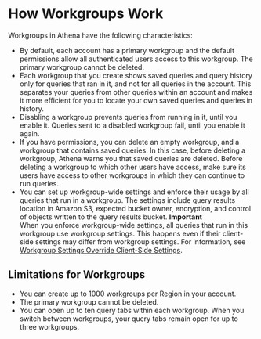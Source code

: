 # How Workgroups Work<a name="user-created-workgroups"></a>

Workgroups in Athena have the following characteristics:
+ By default, each account has a primary workgroup and the default permissions allow all authenticated users access to this workgroup\. The primary workgroup cannot be deleted\.
+ Each workgroup that you create shows saved queries and query history only for queries that ran in it, and not for all queries in the account\. This separates your queries from other queries within an account and makes it more efficient for you to locate your own saved queries and queries in history\.
+ Disabling a workgroup prevents queries from running in it, until you enable it\. Queries sent to a disabled workgroup fail, until you enable it again\.
+ If you have permissions, you can delete an empty workgroup, and a workgroup that contains saved queries\. In this case, before deleting a workgroup, Athena warns you that saved queries are deleted\. Before deleting a workgroup to which other users have access, make sure its users have access to other workgroups in which they can continue to run queries\. 
+ You can set up workgroup\-wide settings and enforce their usage by all queries that run in a workgroup\. The settings include query results location in Amazon S3, expected bucket owner, encryption, and control of objects written to the query results bucket\.
**Important**  
When you enforce workgroup\-wide settings, all queries that run in this workgroup use workgroup settings\. This happens even if their client\-side settings may differ from workgroup settings\. For information, see [Workgroup Settings Override Client\-Side Settings](workgroups-settings-override.md)\.

## Limitations for Workgroups<a name="limitations-workgroups"></a>
+ You can create up to 1000 workgroups per Region in your account\. 
+ The primary workgroup cannot be deleted\. 
+ You can open up to ten query tabs within each workgroup\. When you switch between workgroups, your query tabs remain open for up to three workgroups\. 